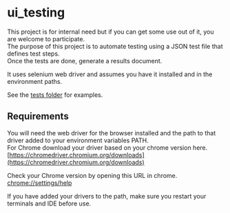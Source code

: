 # ui_testing

This project is for internal need but if you can get some use out of it, you are welcome to participate.  
The purpose of this project is to automate testing using a JSON test file that defines test steps.  
Once the tests are done, generate a results document.

It uses selenium web driver and assumes you have it installed and in the environment paths.

See the [tests folder](https://github.com/caperaven/ui_testing/tree/master/tests) for examples.

## Requirements

You will need the web driver for the browser installed and the path to that driver added to your environment variables PATH.  
For Chrome download your driver based on your chrome version here. 
[https://chromedriver.chromium.org/downloads](https://chromedriver.chromium.org/downloads)

Check your Chrome version by opening this URL in chrome.
[chrome://settings/help](chrome://settings/help)

If you have added your drivers to the path, make sure you restart your terminals and IDE before use.